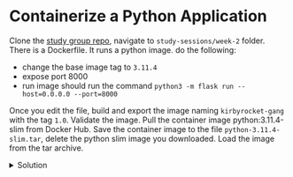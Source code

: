 # Containerize a Python Application

Clone the [study group repo](https://github.com/colossus06/cka-ckad-study-group-2024.git), navigate to `study-sessions/week-2` folder. There is a Dockerfile. It runs a python image. do the following:
- change the base image tag to `3.11.4`
- expose port 8000
- run image should run the command `python3 -m flask run --host=0.0.0.0 --port=8000`

Once you edit the file, build and export the image naming `kirbyrocket-gang` with the tag `1.0`. Validate the image.
Pull the container image python:3.11.4-slim from Docker Hub.
Save the container image to the file `python-3.11.4-slim.tar`, delete the python slim image you downloaded.
Load the image from the tar archive.

<details>
<summary>Solution</summary>

```sh
git clone https://github.com/colossus06/cka-ckad-study-group-2024.git
cd cka-ckad-study-group-2024/study-sessions/week-2
vim Dockerfile
curl -sSL https://get.docker.com/ | sh
sudo apt update
sudo apt-get install docker-buildx-plugin -y

IMAGE=kirbyrocket-gang
docker buildx create --name ckad --use --bootstrap
docker buildx build --load --platform linux/amd64 -t $IMAGE:1.0 .
docker image ls | grep kirby
docker save -o python-3.11.4-slim.tar python:3.11.4-slim
docker load -i python-3.11.4-slim.tar
```

</details>